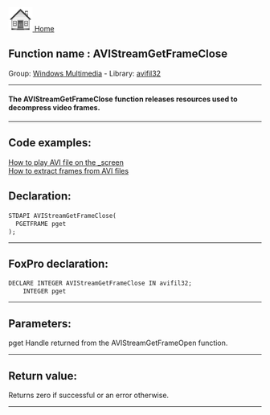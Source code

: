 [<img src="../../images/home.png"> Home ](https://github.com/VFPX/Win32API)  

## Function name : AVIStreamGetFrameClose
Group: [Windows Multimedia](../../functions_group.md#Windows_Multimedia)  -  Library: [avifil32](../../libraries.md#avifil32)  
***  


#### The AVIStreamGetFrameClose function releases resources used to decompress video frames.
***  


## Code examples:
[How to play AVI file on the _screen](../../samples/sample_430.md)  
[How to extract frames from AVI files](../../samples/sample_484.md)  

## Declaration:
```foxpro  
STDAPI AVIStreamGetFrameClose(
  PGETFRAME pget
);  
```  
***  


## FoxPro declaration:
```foxpro  
DECLARE INTEGER AVIStreamGetFrameClose IN avifil32;
	INTEGER pget  
```  
***  


## Parameters:
pget
Handle returned from the AVIStreamGetFrameOpen function.
  
***  


## Return value:
Returns zero if successful or an error otherwise.  
***  

